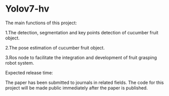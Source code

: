 # Yolov7-hv
The main functions of this project:

1.The detection, segmentation and key points detection of cucumber fruit object.

2.The pose estimation of cucumber fruit object.

3.Ros node to facilitate the integration and development of fruit grasping robot system.


Expected release time:

The paper has been submitted to journals in related fields. The code for this project will be made public immediately after the paper is published.
